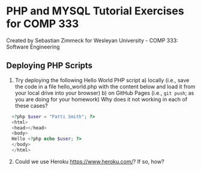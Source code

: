 # PHP and MYSQL Tutorial Exercises for COMP 333

Created by Sebastian Zimmeck for
Wesleyan University - COMP 333: Software Engineering

## Deploying PHP Scripts

1. Try deploying the following Hello World PHP script
   a) locally (i.e., save the code in a file hello_world.php with the content
   below and load it from your local drive into your browser)
   b) on GitHub Pages (i.e., `git push`; as you are doing for your homework)
   Why does it not working in each of these cases?

```php
  <?php $user = "Patti Smith"; ?>
  <html>
  <head></head>
  <body>
  Hello <?php echo $user; ?>
  </body>
  </html>
```

2. Could we use Heroku <https://www.heroku.com/>? If so, how?
